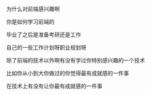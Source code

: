 为什么对前端感兴趣啊

你是如何学习前端的

毕业了之后是准备考研还是工作

自己的一些工作计划呀职业规划呀

除了前端的技术以外啊有没有学过你特别感兴趣的一个技术

比如你从小到大你做过的你觉得最有成就感的一件事

在技术上有没有让你最有成就感的一件事